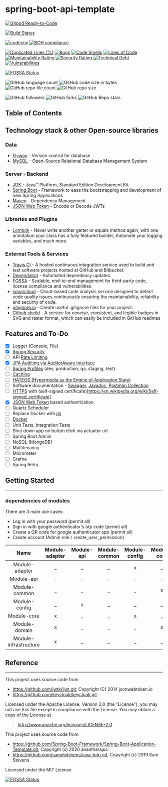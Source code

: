 # spring-boot-api-template 

[![Gitpod Ready-to-Code](https://img.shields.io/badge/Gitpod-ready--to--code-blue?logo=gitpod)](https://gitpod.io/#https://github.com/dangdinhtai0001/spring-boot-api-template/tree/dangdinhtai)

[![Build Status](https://travis-ci.org/dangdinhtai0001/spring-boot-api-template.svg?branch=dangdinhtai)](https://travis-ci.org/dangdinhtai0001/spring-boot-api-template)

[![codecov](https://codecov.io/gh/dangdinhtai0001/spring-boot-api-template/branch/dangdinhtai/graph/badge.svg?token=G9KEPDJSFQ)](https://codecov.io/gh/dangdinhtai0001/spring-boot-api-template)
[![BCH compliance](https://bettercodehub.com/edge/badge/dangdinhtai0001/spring-boot-api-template?branch=master)](https://bettercodehub.com/)

[![Duplicated Lines (%)](https://sonarcloud.io/api/project_badges/measure?project=dangdinhtai0001_spring-boot-api-template&metric=duplicated_lines_density)](https://sonarcloud.io/dashboard?id=dangdinhtai0001_spring-boot-api-template)
[![Bugs](https://sonarcloud.io/api/project_badges/measure?project=dangdinhtai0001_spring-boot-api-template&metric=bugs)](https://sonarcloud.io/dashboard?id=dangdinhtai0001_spring-boot-api-template)
[![Code Smells](https://sonarcloud.io/api/project_badges/measure?project=dangdinhtai0001_spring-boot-api-template&metric=code_smells)](https://sonarcloud.io/dashboard?id=dangdinhtai0001_spring-boot-api-template)
[![Lines of Code](https://sonarcloud.io/api/project_badges/measure?project=dangdinhtai0001_spring-boot-api-template&metric=ncloc)](https://sonarcloud.io/dashboard?id=dangdinhtai0001_spring-boot-api-template)
[![Maintainability Rating](https://sonarcloud.io/api/project_badges/measure?project=dangdinhtai0001_spring-boot-api-template&metric=sqale_rating)](https://sonarcloud.io/dashboard?id=dangdinhtai0001_spring-boot-api-template)
[![Security Rating](https://sonarcloud.io/api/project_badges/measure?project=dangdinhtai0001_spring-boot-api-template&metric=security_rating)](https://sonarcloud.io/dashboard?id=dangdinhtai0001_spring-boot-api-template)
[![Technical Debt](https://sonarcloud.io/api/project_badges/measure?project=dangdinhtai0001_spring-boot-api-template&metric=sqale_index)](https://sonarcloud.io/dashboard?id=dangdinhtai0001_spring-boot-api-template)
[![Vulnerabilities](https://sonarcloud.io/api/project_badges/measure?project=dangdinhtai0001_spring-boot-api-template&metric=vulnerabilities)](https://sonarcloud.io/dashboard?id=dangdinhtai0001_spring-boot-api-template)

[![FOSSA Status](https://app.fossa.com/api/projects/git%2Bgithub.com%2Fdangdinhtai0001%2Fspring-boot-api-template.svg?type=shield)](https://app.fossa.com/projects/git%2Bgithub.com%2Fdangdinhtai0001%2Fspring-boot-api-template?ref=badge_shield)

![GitHub language count](https://img.shields.io/github/languages/count/dangdinhtai0001/spring-boot-api-template)
![GitHub code size in bytes](https://img.shields.io/github/languages/code-size/dangdinhtai0001/spring-boot-api-template)
![GitHub repo file count](https://img.shields.io/github/directory-file-count/dangdinhtai0001/spring-boot-api-template)
![GitHub repo size](https://img.shields.io/github/repo-size/dangdinhtai0001/spring-boot-api-template)

![GitHub followers](https://img.shields.io/github/followers/dangdinhtai0001?style=social)
![GitHub forks](https://img.shields.io/github/forks/dangdinhtai0001/spring-boot-api-template?style=social)
![GitHub Repo stars](https://img.shields.io/github/stars/dangdinhtai0001/spring-boot-api-template?style=social)


## Table of Contents

## Technology stack & other Open-source libraries

### Data

* 	[Flyway](https://flywaydb.org/) - Version control for database
* 	[MySQL](https://www.mysql.com/) - Open-Source Relational Database Management System

### Server - Backend

* 	[JDK](https://www.oracle.com/java/technologies/javase-jdk11-downloads.html) - Java™ Platform, Standard Edition Development Kit
* 	[Spring Boot](https://spring.io/projects/spring-boot) - Framework to ease the bootstrapping and development of new Spring Applications
* 	[Maven](https://maven.apache.org/) - Dependency Management
* 	[JSON Web Token](https://www.jsonwebtoken.io/) - Encode or Decode JWTs

###  Libraries and Plugins

* 	[Lombok](https://projectlombok.org/) - Never write another getter or equals method again, with one annotation your class has a fully featured builder, Automate your logging variables, and much more.

### External Tools & Services

* 	[Travis CI](https://travis-ci.org/github/dangdinhtai0001/spring-boot-api-template) - A hosted continuous integration service used to build and test software projects hosted at GitHub and Bitbucket.
*	[Dependabot](https://dependabot.com/) - Automated dependency updates.
*	[FOSSA](https://fossa.com/) - Scalable, end-to-end management for third-party code, license compliance and vulnerabilities.
*	[sonarcloud](https://sonarcloud.io/dashboard?id=dangdinhtai0001_spring-boot-api-template) - Cloud-based code analysis service designed to detect code quality issues continuously ensuring the maintainability, reliability and security of code.
* [gitignore.io](https://www.toptal.com/developers/gitignore/api/java,eclipse,intellij) - Create useful .gitignore files for your project.
* [Github sheild](https://shields.io/) - A service for concise, consistent, and legible badges in SVG and raster format, which can easily be included in GitHub readmes

## Features and To-Do

* 	[x] Logger (Console, File)
* 	[x] [Spring Security](https://spring.io/projects/spring-security)
* 	[ ] API [Rate Limiting](https://en.wikipedia.org/wiki/Rate_limiting)
* 	[x] [JPA Auditing via AuditorAware Interface](https://docs.spring.io/spring-data/jpa/docs/1.7.0.DATAJPA-580-SNAPSHOT/reference/html/auditing.html)
* 	[ ] [Spring Profiles](https://docs.spring.io/spring-boot/docs/current/reference/html/spring-boot-features.html#boot-features-profiles) (dev, production, qa, staging, test)
* 	[ ] [Caching](https://docs.spring.io/spring-boot/docs/2.1.6.RELEASE/reference/html/boot-features-caching.html)
* 	[ ] [HATEOS (Hypermedia as the Engine of Application State)](https://en.wikipedia.org/wiki/HATEOAS)
* 	[ ] Software documentation - [Swagger](https://swagger.io/), [Javadoc](https://en.wikipedia.org/wiki/Javadoc), [Postman Collection](https://www.postman.com/collection/)
* 	[ ] [HTTPS](https://en.wikipedia.org/wiki/HTTPS) with (self-signed certificate)[https://en.wikipedia.org/wiki/Self-signed_certificate]
* 	[x] [JSON Web Token](https://www.jsonwebtoken.io/) based authentication
* 	[ ] Quartz Scheduler
* 	[ ] Replace Docker with [jib](https://github.com/GoogleContainerTools/jib)
* 	[ ] [Docker](https://www.docker.com/)
*  [ ] Unit Tests, Integration Tests
* 	[ ] Shut down app on button click via actuator url 
* 	[ ] Spring Boot Admin
* 	[ ] NoSQL (MongoDB)
* 	[ ] Multitenancy
* 	[ ] Micrometer
* 	[ ] Grafna
* 	[ ] Spring Retry

## Getting Started
---

### dependencies of modules

There are 3 main use cases:
 - Log in with your password (permit all)
 - Sign in with google authenticator's otp code (permit all)
 - Create a QR code for google authenticator app (permit all)
 - Create account (Admin role / create_user_permission)

|Name|Module-adapter| Module-api| Module-common| Module-config| Module-core| Module-domain| Module-infrastructure|
|:---:|:---:|:---:|:---:|:---:|:---:|:---:|:---:|
|Module-adapter|_|_|_|x|_|_|_|
| Module-api|_|_|_|_|_|_|_|_|
| Module-common|_|_|_|_|x|_|_| 
| Module-config|_|x|_|_|_|_|_| 
| Module-core|x|_|_|x|_|_| _|
| Module-domain|x|_|_|_|x|_|x| 
| Module-infrastructure|x|_|_|_|_|_|_|

## Reference
---
This project uses source code from 
 - https://github.com/jwtk/jjwt.git, Copyright (C) 2014 jsonwebtoken.io
 - https://github.com/keycloak/keycloak.git

Licensed under the Apache License, Version 2.0 (the "License");
you may not use this file except in compliance with the License.
You may obtain a copy of the License at
>http://www.apache.org/licenses/LICENSE-2.0

This project uses source code from
- https://github.com/Spring-Boot-Framework/Spring-Boot-Application-Template.git, Copyright (c) 2020 anantharajuc
- https://github.com/samdjstevens/java-totp.git, Copyright (c) 2019 Sam Stevens

Licensed under the MIT License


[![FOSSA Status](https://app.fossa.com/api/projects/git%2Bgithub.com%2Fdangdinhtai0001%2Fspring-boot-api-template.svg?type=large)](https://app.fossa.com/projects/git%2Bgithub.com%2Fdangdinhtai0001%2Fspring-boot-api-template?ref=badge_large)
